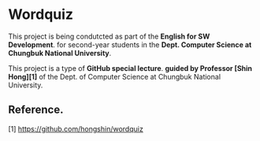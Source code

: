 # Wordquiz #

This project is being condutcted as part of the **English for SW Development**. 
for second-year students in the **Dept. Computer Science at Chungbuk National University**.

This project is a type of **GitHub special lecture**.
**guided by Professor [Shin Hong][1]** of the Dept. of Computer Science at Chungbuk National University.


## Reference. ##



[1] https://github.com/hongshin/wordquiz


